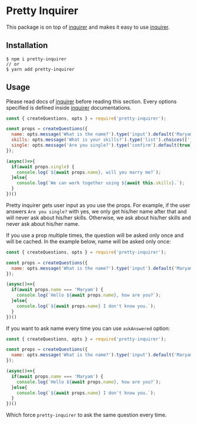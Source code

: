 # Pretty Inquirer

This package is on top of [inquirer](https://github.com/SBoudrias/Inquirer.js/) and makes it easy to use [inquirer](https://github.com/SBoudrias/Inquirer.js/).

## Installation

```
$ npm i pretty-inquirer
// or
$ yarn add pretty-inquirer
```

## Usage

Please read docs of [inquirer](https://github.com/SBoudrias/Inquirer.js/) before reading this section. Every options specified is defined inside [inquirer](https://github.com/SBoudrias/Inquirer.js/) documentations.

```javascript
const { createQuestions, opts } = require('pretty-inquirer');

const props = createQuestions({
  name: opts.message('What is the name?').type('input').default('Maryam'),
  skills: opts.message('What is your skills?').type('list').choices(['js', 'html', 'css']).default(0),
  single: opts.message('Are you single?').type('confirm').default(true),
});

(async()=>{
  if(await props.single) {
    console.log(`${await props.name}, will you marry me?`);
  }else{
    console.log(`We can work together using ${await this.skills}.`);
  }
})()

```
Pretty inquirer gets user input as you use the props. For example, if the user answers `Are you single?` with yes, we only get his/her name after that and will never ask about his/her skills. Otherwise, we ask about his/her skills and never ask about his/her name.

If you use a prop multiple times, the question will be asked only once and will be cached. In the example below, name will be asked only once:

```javascript
const { createQuestions, opts } = require('pretty-inquirer');

const props = createQuestions({
  name: opts.message('What is the name?').type('input').default('Maryam'),
});

(async()=>{
  if(await props.name === 'Maryam') {
    console.log(`Hello ${await props.name}, how are you?`);
  }else{
    console.log(`${await props.name} I don't know you.`);
  }
})()
```

If you want to ask name every time you can use `askAnswered` option:

```javascript
const { createQuestions, opts } = require('pretty-inquirer');

const props = createQuestions({
  name: opts.message('What is the name?').type('input').default('Maryam').askAnswered(true),
});

(async()=>{
  if(await props.name === 'Maryam') {
    console.log(`Hello ${await props.name}, how are you?`);
  }else{
    console.log(`${await props.name} I don't know you.`);
  }
})()
```

Which force `pretty-inquirer` to ask the same question every time.
